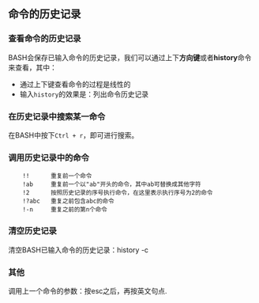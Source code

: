 
## 命令的历史记录

### 查看命令的历史记录
BASH会保存已输入命令的历史记录，我们可以通过上下**方向键**或者**history**命令来查看，其中：
* 通过上下键查看命令的过程是线性的
* 输入```history```的效果是：列出命令历史记录

### 在历史记录中搜索某一命令

在BASH中按下```Ctrl + r```，即可进行搜索。

### 调用历史记录中的命令

        !!      重复前一个命令
    	!ab     重复前一个以"ab"开头的命令，其中ab可替换成其他字符
    	!2      按照历史记录的序号执行命令，在这里表示执行序号为2的命令
    	!?abc   重复之前包含abc的命令
    	!-n 	重复之前的第n个命令
    	
### 清空历史记录

清空BASH已输入命令的历史记录：history -c

### 其他

调用上一个命令的参数：按esc之后，再按英文句点.